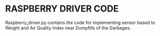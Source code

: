 # RASPBERRY DRIVER CODE

Raspberry_driver.py contains the code for implementing sensor based to Weight and Air Quality
Index near Dumpfills of the Garbages.
